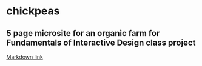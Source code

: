 # chickpeas
##  5 page microsite for an organic farm for Fundamentals of Interactive Design class project

[Markdown link](https://github.github.com/gfm/)
